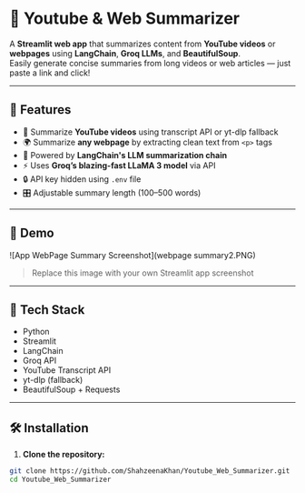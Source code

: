 # 🎥 Youtube & Web Summarizer

A **Streamlit web app** that summarizes content from **YouTube videos** or **webpages** using **LangChain**, **Groq LLMs**, and **BeautifulSoup**.  
Easily generate concise summaries from long videos or web articles — just paste a link and click!

---

## 🚀 Features

- 🔗 Summarize **YouTube videos** using transcript API or yt-dlp fallback
- 🌍 Summarize **any webpage** by extracting clean text from `<p>` tags
- 🧠 Powered by **LangChain's LLM summarization chain**
- ⚡ Uses **Groq’s blazing-fast LLaMA 3 model** via API
- 🔒 API key hidden using `.env` file
- 🎛️ Adjustable summary length (100–500 words)

---

## 📸 Demo

![App WebPage Summary Screenshot](webpage summary2.PNG)


> Replace this image with your own Streamlit app screenshot

---

## 🧩 Tech Stack

- Python
- Streamlit
- LangChain
- Groq API
- YouTube Transcript API
- yt-dlp (fallback)
- BeautifulSoup + Requests

---

## 🛠️ Installation

1. **Clone the repository:**

```bash
git clone https://github.com/ShahzeenaKhan/Youtube_Web_Summarizer.git
cd Youtube_Web_Summarizer
